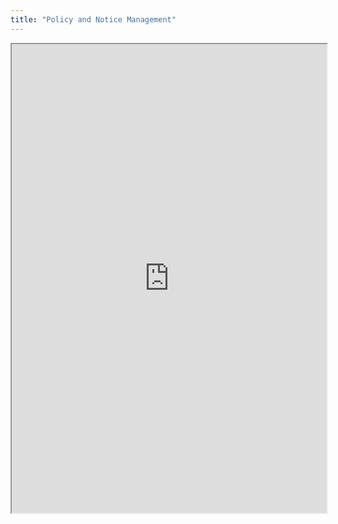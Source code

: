 ```yaml
---
title: "Policy and Notice Management"
---
```



<iframe height="750" width="100%" src="https://ewelton.github.io/ktest/wiki.html#Policy%20and%20Notice%20Management"></iframe>
